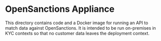 # OpenSanctions Appliance

This directory contains code and a Docker image for running an API to match data against
OpenSanctions. It is intended to be run on-premises in KYC contexts so that no customer
data leaves the deployment context.


